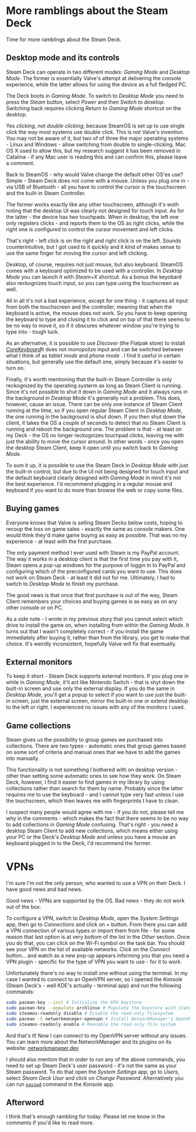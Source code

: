 # More ramblings about the Steam Deck

Time for more ramblings about the Steam Deck.

## Desktop mode and its controls

Steam Deck can operate in two different modes: *Gaming Mode* and *Desktop Mode*. The former is essentially Valve's attempt at delivering the console experience, while the latter allows for using the device as a full fledged PC.

The Deck boots in _Gaming Mode_. To switch to _Desktop Mode_ you need to press the _Steam_ button, select _Power_ and then _Switch to desktop_. Switching back requires clicking _Return to Gaming Mode_ shortcut on the desktop.

Yes _clicking_, not _double clicking_, because SteamOS is set up to use single click the way most systems use double click. This is not Valve's invention. You may not be aware of it, but two of of three the major operating systems - Linux and Windows - allow switching from double to single-clicking. Mac OS X used to allow this, but my research suggest it has been removed in Catalina - if any Mac user is reading this and can confirm this, please leave a comment.

Back to SteamOS - why would Valve change the default other OS'es use? Simple - Steam Deck does not come with a mouse. Unless you plug one in - via USB of Bluetooth - all you have to control the cursor is the touchscreen and the built-in Steam Controller.

The former works exactly like any other touchscreen, although it's woth noting that the desktop UI was clearly not designed for touch input. As for the latter - the device has two touchpads. When in desktop, the left one only registers clicks - and reports them to the OS as right clicks, while the right one is configured to control the cursor movement and left clicks.

That's right - left click is on the right and right click is on the left. Sounds counterintuitive, but I got used to it quickly and it kind of makes sense to use the same finger for moving the cursor and left clicking.

Desktop, of course, requires not just mouse, but also keyboard. SteamOS comes with a keyboard optimized to be used with a controller. In _Desktop Mode_ you can launch it with _Steam+X_ shortcut. As a bonus the keyobard also reckognizes touch input, so you can type using the touchscreen as well.

All in all it's not a bad experience, except for one thing - it captures all input from both the touchscreen and the controller, meaning that when the keyboard is active, the mouse does not work. So you have to keep opening the keyboard to type and closing it to click and on top of that there seems to be no way to move it, so if it obscures whatever window you're trying to type into - tough luck.

As an alternative, it is possible to use _Discover_ (the Flatpak store) to install [_CoreKeyboard_](https://flathub.org/apps/details/org.cubocore.CoreKeyboard)It does not monopolize input and can be switched between what I think of as _tablet mode_ and _phone mode_ . I find it useful in certain situations, but generally use the default one, simply because it's easier to turn on.

Finally, it's worth mentioning that the built-in Steam Controller is only reckognized by the operating systerm as long as Steam Client is running. Since it's not possible to shut it down in _Gaming Mode_ and it always runs in the background in _Desktop Mode_ it's generally not a problem. This does, however, cause an issue. There can be only one instance of Steam Client running at the time, so if you open regular Steam Client in _Desktop Mode_, the one running in the background is shut down. If you then shut down the client, it takes the OS a couple of seconds to detect that no Steam Client is running and reboot the background one. The problem is that - at least on my Deck - the OS no longer reckognizes touchpad clicks, leaving me with just the ability to move the cursor around. In other words - once you open the desktop Steam Client, keep it open until you switch back to _Gaming Mode_. 

To sum it up, it is possible to use the Steam Deck in _Desktop Mode_ with just the built-in control, but due to the UI not being designed for touch input and the default keyboard clearly designed with _Gaming Mode_ in mind it's not the best experience. I'd recommend plugging in a regular mouse and keyboard if you want to do more than browse the web or copy some files.

## Buying games

Everyone knows that Valve is selling Steam Decks below costs, hoping to recoup the loss on game sales - exactly the same as console makers. One would think they'd make game buying as easy as possible. That was no my experience - at least with the first purchase.

The only payment method I ever used with Steam is my PayPal account. The way it works in a desktop client is that the first time you pay with it, Steam opens a pop-up windows for the purpose of loggin in to PayPal and configuring which of the preconfigured cards you want to use. This does not work on Steam Deck - at least it did not for me. Ultimately, I had to switch to _Desktop Mode_ to finish my purchase.

The good news is that once that first purchase is out of the way, Steam Client remembers your choices and buying games is as easy as on any other console or on PC.

As a side note - I wrote in my previous story that you cannot select which drive to install the game on, when installing from within the _Gaming Mode_. It turns out that I wasn't completely correct - if you install the game immediately after buying it, rather than from the library, you get to make that choice. It's weirdly inconsistent, hopefully Valve will fix that eventually.

## External monitors

To keep it short - Steam Deck supports external monitors. If you plug one in while in _Gaming Mode_, it'll act like Nintendo Switch - that is shyt down the built-in screen and use only the external display. If you do the same in _Desktop Mode_, you'll get a popup to select if you want to use just the built-in screen, just the external screen, mirror the built-in one or extend desktop to the left or right. I experienced no issues with any of the monitors I used.

## Game collections

Steam gives us the possibility to group games we purchased into collections. There are two types - automatic ones that group games based on some sort of criteria and manual ones that we have to add the games into manually.

This functionality is not something I bothered with on desktop version - other than setting some automatic ones to see how they work. On Steam Deck, however, I find it easier to find games in my library by using collections rather than search for them by name. Probably since the latter requires me to use the keyboard - and I cannot type very fast unless I use the touchscreen, which then leaves me with fingerprints I have to clean.

I suspect many people would agree with me - if you do not, please tell me why in the comments - which makes the fact that there seems to be no way to add collections in _Gaming Mode_ confusing. That's right - you need a desktop Steam Client to add new collections, which means either using your PC or the Deck's _Desktop Mode_ and unless you have a mouse an keyboard plugged in to the Deck, I'd recommend the former.

# VPNs

I'm sure I'm not the only person, who wanted to use a VPN on their Deck. I have good news and bad news.

Good news - VPNs are supported by the OS. Bad news - they do not work out of the box.

To configure a VPN, switch to _Desktop Mode_, open the _System Settings_ app, then go to _Connections_ and click on _+_ button. From there you can add a VPN connection of various types or import them from file - for some reason that last option is at very bottom of the list in the _Other_ section. Once you do that, you can click on the Wi-Fi symbol on the task bar. You should see your VPN on the list of available networks. Click on the _Connect_ button... and watch as a new pop-up appears informing you that you need a VPN plugin - specific for the type of VPN you want to use - for it to work.

Unfortunately there's no way to install one without using the terminal. In my case I wanted to connect to an OpenVPN server, so I opened the _Konsole_ (Steam Deck's - well KDE's actually - terminal app) and run the following commands:

```bash
sudo pacman-key --init # Initialize the GPG keystore
sudo pacman-key --populate archlinux # Populate the keystore with standard Archlinux keys
sudo steamos-readonly disable # Disable the read-only filesystem
sudo pacman -S networkmanager-openvpn # Install NetworkManager's OpenVPN plugin
sudo steamos-readonly enable # Reenable the read-only file system
```

And that's it! Now I can connect to my OpenVPN server without any issues. You can learn more about the NetworkManager and its plugins on its website: [networkmanager.dev](https://networkmanager.dev/)

I should also mention that in order to run any of the above commands, you need to set up Steam Deck's user password - it's not the same as your Steam password. To do that open the _System Settings_ app, go to _Users_, select _Steam Deck User_ and click on _Change Password_. Alternatively you can run [`passwd`](https://man7.org/linux/man-pages/man1/passwd.1.html) command in the _Konsole_ app.

## Afterword

I think that's enough rambling for today. Please let me know in the comments if you'd like to read more.







